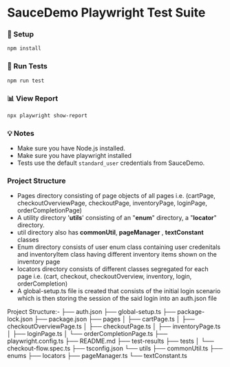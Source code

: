 # SauceDemo Playwright Test Suite

### 🔧 Setup

```bash
npm install
```

### 🚀 Run Tests

```bash
npm run test
```

### 📊 View Report

```bash
npx playwright show-report
```

### 💡 Notes
- Make sure you have Node.js installed.
- Make sure you have playwright installed
- Tests use the default `standard_user` credentials from SauceDemo.

### Project Structure
 - Pages directory consisting of page objects of all pages i.e. (cartPage, checkoutOverviewPage, checkoutPage, inventoryPage, loginPage, orderCompletionPage)
 - A utility directory '**utils**' consisting of an "**enum**" directory, a "**locator**" directory.
 - util directory also has **commonUtil**, **pageManager** , **textConstant** classes
 - Enum directory consists of user enum class containing user credenitals and inventoryItem class having different inventory items shown on the inventory page
 - locators directory consists of different classes segregated for each page i.e. (cart, checkout, checkoutOverview, inventory, login, orderCompletion)
 - A global-setup.ts file is created that consists of the initial login scenario which is then storing the session of the said login into an auth.json file

Project Structure:- 
├── auth.json
├── global-setup.ts
├── package-lock.json
├── package.json
├── pages
│   ├── cartPage.ts
│   ├── checkoutOverviewPage.ts
│   ├── checkoutPage.ts
│   ├── inventoryPage.ts
│   ├── loginPage.ts
│   └── orderCompletionPage.ts
├── playwright.config.ts
├── README.md
├── test-results
├── tests
│   └── checkout-flow.spec.ts
├── tsconfig.json
└── utils
    ├── commonUtil.ts
    ├── enums
    ├── locators
    ├── pageManager.ts
    └── textConstant.ts

